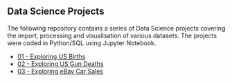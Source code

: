 ## Data Science Projects
The following repository contains a series of Data Science projects covering the import, processing and visualisation of various datasets. 
The projects were coded in Python/SQL using Jupyter Notebook.

- [01 - Exploring US Births](https://github.com/ChrisJESmith/DataScience-Projects/blob/master/Project%2001%20-%20Exploring%20US%20Births.ipynb)
- [02 - Exploring US Gun Deaths](https://github.com/ChrisJESmith/DataScience-Projects/blob/master/Project%2002%20-%20Exploring%20US%20Gun%20Deaths.ipynb)
- [03 - Exploring eBay Car Sales](https://github.com/ChrisJESmith/DataScience-Projects/blob/master/Project%2003%20-%20Exploring%20eBay%20Car%20Sales%20Data.ipynb)
